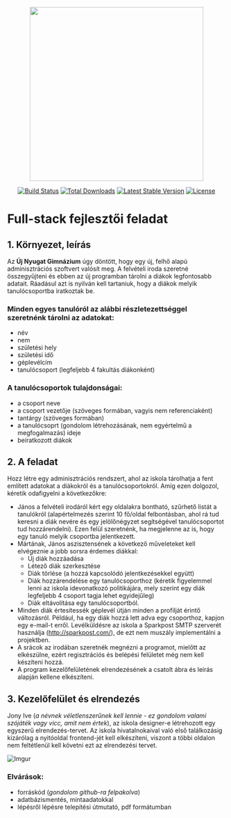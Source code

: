 <p align="center"><a href="https://laravel.com" target="_blank"><img src="https://raw.githubusercontent.com/laravel/art/master/logo-lockup/5%20SVG/2%20CMYK/1%20Full%20Color/laravel-logolockup-cmyk-red.svg" width="400"></a></p>

<p align="center">
<a href="https://travis-ci.org/laravel/framework"><img src="https://travis-ci.org/laravel/framework.svg" alt="Build Status"></a>
<a href="https://packagist.org/packages/laravel/framework"><img src="https://img.shields.io/packagist/dt/laravel/framework" alt="Total Downloads"></a>
<a href="https://packagist.org/packages/laravel/framework"><img src="https://img.shields.io/packagist/v/laravel/framework" alt="Latest Stable Version"></a>
<a href="https://packagist.org/packages/laravel/framework"><img src="https://img.shields.io/packagist/l/laravel/framework" alt="License"></a>
</p>

# Full-stack fejlesztői feladat

## 1. Környezet, leírás

Az **Új Nyugat Gimnázium** úgy döntött, hogy egy új, felhő alapú adminisztrációs szoftvert valósít meg. A felvételi iroda szeretné összegyűjteni és ebben az új programban tárolni a diákok legfontosabb adatait. Ráadásul azt is nyilván kell tartaniuk, hogy a diákok melyik tanulócsoportba iratkoztak be.

### Minden egyes tanulóról az alábbi részletezettséggel szeretnénk tárolni az adatokat:
- név
- nem
- születési hely
- születési idő
- géplevélcím
- tanulócsoport (legfeljebb 4 fakultás diákonként)

### A tanulócsoportok tulajdonságai:
- a csoport neve
- a csoport vezetője (szöveges formában, vagyis nem referenciaként)
- tantárgy (szöveges formában)
- a tanulócsoprt (gondolom létrehozásának, nem egyértelmű a megfogalmazás) ideje
- beíratkozott diákok

## 2. A feladat

Hozz létre egy adminisztrációs rendszert, ahol az iskola tárolhatja a fent említett adatokat a diákokról és a tanulócsoportokról. Amíg ezen dolgozol, kéretik odafigyelni a következőkre:

- János a felvételi irodáról kért egy oldalakra bontható, szűrhető listát a tanulókról (alapértelmezés szerint 10 fő/oldal felbontásban, ahol rá tud keresni a diák nevére és egy jelölőnégyzet segítségével tanulócsoportot tud hozzárendelni). Ezen felül szeretnénk, ha megjelenne az is, hogy egy tanuló melyik csoportba jelentkezett.
- Mártának, János aszisztensének a következő műveleteket kell elvégeznie a jobb sorsra érdemes diákkal:
    - Új diák hozzáadása
    - Létező diák szerkesztése
    - Diák törlése (a hozzá kapcsolódó jelentkezésekkel együtt)
    - Diák hozzárendelése egy tanulócsoporthoz (kéretik figyelemmel lenni az iskola idevonatkozó politikájára, mely szerint egy diák legfeljebb 4 csoport tagja lehet egyidejűleg)
    - Diák eltávolítása egy tanulócsoportból.
- Minden diák értesítessék géplevél útján minden a profilját érintő változásról. Például, ha egy diák hozzá lett adva egy csoporthoz, kapjon egy e-mail-t erről. Levélküldésre az iskola a Sparkpost SMTP szerverét használja (http://sparkpost.com/), de ezt nem muszály implementálni a projektben.
- A srácok az irodában szeretnék megnézni a programot, mielőtt az elkészülne, ezért regisztrációs és belépési felületet még nem kell készíteni hozzá.
- A program kezelőfelületének elrendezésének a csatolt ábra és leírás alapján kellene elkészíteni.

## 3. Kezelőfelület és elrendezés

Jony Ive (*a névnek véletlenszerűnek kell lennie - ez gondolom valami szójáték vagy vicc, amit nem értek*), az iskola designer-e létrehozott egy egyszerű elrendezés-tervet. Az iskola hivatalnokaival való első találkozásig kizárólag a nyitóoldal frontend-jét kell elkészíteni, viszont a többi oldalon nem feltétlenül kell követni ezt az elrendezési tervet. 

![Imgur](https://imgur.com/E6i2w9c.png)

### Elvárások:
- forráskód (*gondolom github-ra felpakolva*)
- adatbázismentés, mintaadatokkal
- lépésről lépésre telepítési útmutató, pdf formátumban

